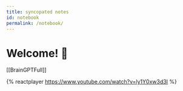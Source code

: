 ```yaml
---
title: syncopated notes
id: notebook
permalink: /notebook/
---
```


# Welcome! 🌱

[[BrainGPTFull]]

{% reactplayer https://www.youtube.com/watch?v=ly1Y0xw3d3I %}
